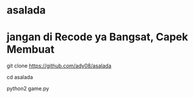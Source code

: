 # asalada


# jangan di Recode ya Bangsat, Capek Membuat


git clone https://github.com/ady08/asalada

cd asalada

python2 game.py
